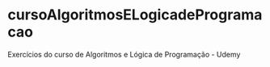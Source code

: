 # cursoAlgoritmosELogicadeProgramacao
 Exercícios do curso de Algoritmos e Lógica de Programação - Udemy
